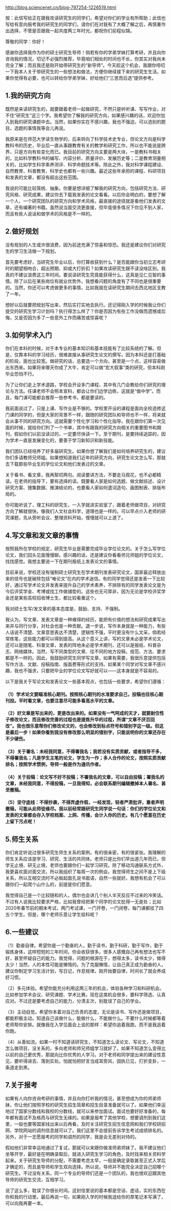 http://blog.sciencenet.cn/blog-797254-1226519.html

按：此信写给正在跟我攻读研究生的同学们，希望对你们的学业有所帮助；此信也写给有意向报考我的研究生的同学们，请你们在对我有了大概了解之后，再慎重作出选择，不管是否跟我一起共度两三年时光，都祝你们前程似锦。

 
尊敬的同学：你好！

感谢你选择我作为你的硕士研究生导师！倘若有你的学弟学妹打算考研，并且向你咨询我的情况，切记不必强烈推荐，毕竟咱们相处的时间也不长，你其实对我尚未完全了解；而且我还是刚开始带研究生的“新导师”。今天趁这个机会，我跟你唠叨一下我本人关于带研究生的一些想法和做法，方便你继续接下来的研究生生活。如果你觉得有必要，也可以转给你学弟学妹，好给他们“三思而后选”提供参考。


## 1.我的研究方向

既然是来读研究生的，就要跟着老师一起做研究，不然只是听听课、写写作业，对不住“研究生”这三个字。我希望你了解我的研究方向，如果感兴趣的话，欢迎你加入到我的研究课题中去。当然，如果你实在不感兴趣，我也不强迫，可以选别的题目。选题的事情我等会儿再说。

我原来是在师范大学读生物学的，后来转向了科学技术史专业，但论文方向是科学教科书的历史，毕业后一直从事跟教育有关的教学和研究工作，所以也不能说是跨界，只是方向有些变化而已。我目前的研究方向主要是两大块，一是教科书相关的，比如科学教科书的编写、内容分析、质量评价、发展历史等；二是教育测量相关的，比如学生科学素养测评、科学命题技术等。除此之外，我对科学课程建设、自然教育、科普教育、科学史也都有一些兴趣。最近这些年承担的课程、科研项目和发表的文章，都没有超出这些范围。

我说的可能比较笼统、抽象。你要是想详细了解我的研究方向，包括研究方法、研究风格、研究成果，建议你去下载我发表的论文看看。以后你会明白的，要想了解一个人、一个研究团队的研究方向和学术风格，最直接的途径就是看他们发表的文章，还有编著的书籍。虽然说当面交流更直接，但毕竟很多情况下你见不到人家，而且有些人说话和做学术的风格是不一样的。


## 2.做好规划

没有规划的人生或许很浪费，因为前途充满了惊喜和惊恐。我还是建议你们对研究生的学习生活做一下规划。

首先要考虑好，当研究生毕业以后，你打算收获到什么？是否能跟你当初立志考研时的期望相吻合，超出预期、抑或大打折扣？如果攻读研究生跟不读没啥区别，我真的不建议浪费这三年时间。要说读研究生究竟能获得什么，这真是见仁见智的事情。除了以后在某些岗位有就业优势外，我想看问题的角度有了不同也是很重要的。当然，你还可以考虑做更多的事情，比如我就在读研究生期间去西北地区支教了一年。

想好以后就要把规划写出来，然后实打实地去执行。还记得刚入学的时候我让你们提交的研究生学习计划吗？执行得怎么样了？你是否因为有些工作没做而遗憾或后悔，又是否因为多了一些意外工作而痛苦或惊喜呢？


## 3.如何学术入门

你们在本科的时候，对于本专业的基本知识和基本技能有了比较系统的了解。但是，仅靠本科的学习经历，很难直接从事研究生论文的撰写。因为本科还是打基础的阶段，面也比较宽。做研究的话，总要选一个方向，甚至是一个点，这样容易做出东西来。如果将来哪天你成了大牛，肯定可以做“宏大叙事”类的研究，但本科刚毕业恐怕不行。

为了让你们走上学术道路，学校会开设多门课程，其中有几门会教给你们研究的理论与方法。任课老师不会照本宣科，都会让你们边学边练，这就是“做中学”。而且，每门课可能都会推荐一些参考书，都是要读的。

我前面说过了，只是上课、写作业是不够的。学校里开设的课程是面向全校选修这门课的同学的，但是大家的背景不一样，跟随的研究团队和导师也不一样，将来就会从事不同的研究方向。这就需要个性化学习和个性化指导。我在跟你们第一次见面的时候，就给你们列了一个书单，其中有跟我的研究方向相关的重要图书和期刊，假如你们以前没读过的，一定要尽快读一下。至于期刊，是要持续追踪的，因为学术一直是发展变化的，要善于学习新知识和新技能。

我们团队已经培养了好多届研究生。如果你想了解我们是如何培养研究生的，建议你们多请教师兄师姐。如果想知道我们近年的研究方向，研究生论文怎么写，那就去下载那些毕业生的学位论文和他们发表过的文章。

关于看书、看文章，我再絮叨两句。阅读要讲方法，不要走马观花，也不必都精读。在老师的指导下，要有选择的读。既要看人家是如何选题、做文献综述、设计研究方案、搜集数据、推演结论的，也要看人家如何遣词造句、画图制表、排版布局的。

你可能听说了，理工科的研究生，一入学就进实验室了，跟着老师做项目，对研究方向了解就很快。像我们人文社会科学，道理也是一样的。可以早点介入老师的研究课题，先从旁听会议、整理资料开始，慢慢就可以上道了。


## 4.写文章和发文章的事情

按照我所在学校的规定，研究生毕业是需要完成毕业学位论文的。关于怎么写学位论文，我们回头见面慢慢聊。感兴趣的话，还是建议你看看师兄师姐的学位论文，找找感觉。我想主要说一下在期刊报纸上发表论文的事情。

目前来说，学校还没有强制硕士研究生在学术期刊发表研究论文，国家最近释放出来的信号也是破除包括“唯论文”在内的学术迷信。有的同学觉得还是发表一下比较好，通过写学术论文并发表来提升自己的学术素养，不排除有的同学发表论文是为今后评奖学金、考博或找工作做铺垫的。这些也无可厚非，因为无论是学校评奖学金还是某些高校招收博士生，都比较看重这个。

我对硕士生写/发文章的基本态度是，鼓励、支持、不强制。

我认为，写文章、发表文章是一种难得的经历，能把有价值的想法和研究成果写出来并与同行分享，对社会也是一种贡献。退一步说，写作本身就是一种能力，有些人话说不清楚、文章意思表达不清楚，逻辑性不强，平时更没有什么文采，倘若经常练笔，这些能力都可以得到提高。从这个意义上讲，写的文章未必是学术论文，还可以是随笔、科普文章，发表的阵地未必是学术期刊，还可以是报纸、科普杂志、网络媒体。当然，写不同类型的文章、往不同的地方投稿，规范、方法、要求都是不一样的。因此，我鼓励研究生同学写文章，如果有需要，我很乐意提供包括写作方法、文献、投稿指南、版面费等形式的支持。如果某个同学对写文章不感兴趣，我也不强求，只要把毕业的学位论文写好就可以——这本身就是不容易的。

以下是我关于写论文和发表论文一些基本观点，也包括一些要求，希望你们遵循：

#### （1）学术论文要瞄准核心期刊。按照核心期刊的水准要求自己，投稿也往核心期刊投。平时看文章，也要注意尽可能多看高水平的文章。

#### （2）好文章是写出来的，更是改出来的。如果没有一气呵成的天才，就要耐住性子修改论文，而且修改完善的过程也是提炼升华的过程，所谓“文章不厌百回改”。我也很乐意帮你们修改论文的，也会修改到标点符号和错别字这一级。但这是最后一步！如果你看到我没有修改那么明显的错别字，只能说明你的文章还存在不少硬伤。

#### （3）关于署名：未经我同意，不得署我名；我若没有实质贡献，或者指导不多，不得署我名；凡是学生主笔的论文，学生为一作；多人合作的论文，按照实质贡献排名；按照学术惯例，导师一般是作为通讯作者。

#### （4）关于投稿：论文写不好不投稿；不署我名的文章，可以自由投稿；署我名的文章，未经我同意，不得投稿，一旦我得知，必会联系期刊编辑撤掉本人署名、甚至撤稿。

#### （5）坚守底线：不得抄袭，不得弄虚作假，一经发现，轻者严肃批评，重者声明撤稿，可能从此师徒缘尽。我以前经常跟研究生同学说一句话：你们的学位论文和发表的文章都会存入学校档案、上网、传播，会计入你的历史。有几个愿意在历史上留下污点呢！


## 5.师生关系

你们肯定听说过很多研究生师生关系的案例，有的很亲密，有的很紧张。我理解的师生关系应该是学习、研究、生活的共同体。老师只是比你们早出道几年而已，但学无止境、研无止境，老师也要跟你们一起学习研究。除了移动沟通联系方式外，我更喜欢面对面交流，所以我组织了每周一次的例会。我觉得师生之间不是上下级关系，所以互相交流时不必板起面孔说书面语，自然一些就好。我想有机会了可以跟你们一起爬个山什么的，前提是你们愿意。

我觉得自己是一个比较随和的人，偶尔也会讲几个别人半天反应不过来的冷笑话。不过有人说我比较要求严格，比如我曾经把某个同学的论文批得一无是处；比如2020年春节前的期末考试，两门考试课，一门开卷，一门闭卷，每门课都挂了四五个学生。但是，哪个老师乐意让学生挂科呢？


## 6.一些建议

（1）勤奋自律。希望你是一个勤奋的人，勤于读书，勤于科研，勤于写作，勤于锻炼身体，这样短短的三年时间，你会收获很多。很多人感慨自己再有想法也写不好，甚至怀疑自己的能力。我觉得，问题的根源在于，想得太多，读书太少，做得太少！当然，人的本性可能是懒惰的。为了克服懒惰，让自己真正成为勤奋的人，建议你制定学习生活计划，写日记，作息规律。刚开始要自律，时间长了就会养成好习惯。

（2）多元体验。希望你能充分利用这两三年的机会，体验各种学习和科研机会。比如参加学术会议、研究课题、学术比赛。现在这类机会很多，要科学筛选、认真应对。不过还是要考虑自己的能力，分清主次，别耽误了自己的学业。

（3）主动自觉。希望你本着对自己负责的态度，无论是读书、写作还是做项目，都能积极主动。知道自己该做什么，能做什么，不能做什么。不要什么时候都等着老师帮你安排。就像我在入学见面会上说的那样：希望你追着我跑，而不是我追着你跑。

（4）从善如流。如果一时不知道读研究生，不知道怎么读论文、写论文，不知道怎么做项目，没关系的，多向老师和师兄师姐学习就好了。如果不知道怎么变得比以前的自己更优秀，那就向比你优秀的人学习。对于老师和同学提出来的建设性意见，要听得进去、落到实处。怕就怕把好言当成耳旁风，固执已见，打折变卦，一条道走到黑。


## 7.关于报考

如果有人向你咨询考研的事情，并且向你打听我的情况，甚至想成为你的师弟师妹，你让他们按照学校的研究生招生简章和招生目录准备就可以了。如果他们幸运地过了国家分数线和我校的分数线，就可以来参加面试。面试也要好好准备的，每年都有面试不及格而与研究生无缘的。如果是报考了其他学校，想要调剂到我们这里，一般也要等国家线出来以后再看，及时关注研究生招生信息网和我们学校研招网、学院网站的调剂信息就可以了。我们这里不会提前告诉学生考试成绩排名的。另外，对于一志愿报考的同学和调剂的同学，我是会无差别对待的。

假如他们非常幸运地通过了复试，那就可以来跟你做准师弟师妹了。我不建议他们坐等开学，最好是在明确录取后，就进入研究生学习的角色，及时找来相关资料学起来。关于研究生导师的分配，不需要考虑太早，一般是确定录取甚至正式入学后才确定的，而且是导师和学生双向选择。所以说，导师并不能完全决定自己招哪个研究生。不过没有关系，同一个专业的导师们还是一个团队的，我也很欢迎跟其他导师的研究生交流，互相学习。

 
说了这么多，耽误了你很长时间。这封信里说的基本都是空话、虚话，实的东西在你和我的行动里。最后再说一句，如果刚入学的时候我送给你的厚笔记本写满了，可以向我再要一本。
